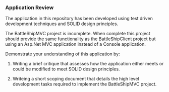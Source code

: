 <h3>Application Review</h3>

<p>The application in this repository has been developed using test driven development techniques and SOLID design principles.</p>

<p>The BattleShipMVC project is incomplete. When complete this project should provide the same functionality as the BattleShipClient project but using an Asp.Net MVC application instead of a Console application.</p>

<p>Demonstrate your understanding of this application by:</p>
<ol>
<li>
<p>Writing a brief critique that assesses how the application either meets or could be modified to meet SOLID design principles.</p>
</li>
<li>
<p>Writeing a short scoping document that details the high level development tasks required to implement the BattleShipMVC project.</p>
</li>
</ol>
